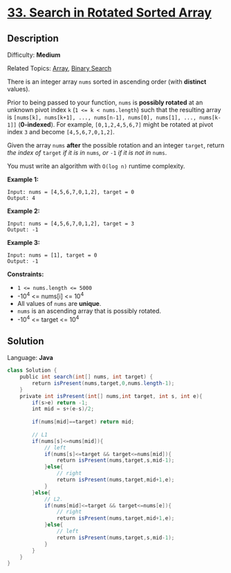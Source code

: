# [33\. Search in Rotated Sorted Array](https://leetcode.com/problems/search-in-rotated-sorted-array/)

## Description

Difficulty: **Medium**  

Related Topics: [Array](https://leetcode.com/tag/array/), [Binary Search](https://leetcode.com/tag/binary-search/)


There is an integer array `nums` sorted in ascending order (with **distinct** values).

Prior to being passed to your function, `nums` is **possibly rotated** at an unknown pivot index `k` (`1 <= k < nums.length`) such that the resulting array is `[nums[k], nums[k+1], ..., nums[n-1], nums[0], nums[1], ..., nums[k-1]]` (**0-indexed**). For example, `[0,1,2,4,5,6,7]` might be rotated at pivot index `3` and become `[4,5,6,7,0,1,2]`.

Given the array `nums` **after** the possible rotation and an integer `target`, return _the index of_ `target` _if it is in_ `nums`_, or_ `-1` _if it is not in_ `nums`.

You must write an algorithm with `O(log n)` runtime complexity.

**Example 1:**

```
Input: nums = [4,5,6,7,0,1,2], target = 0
Output: 4
```

**Example 2:**

```
Input: nums = [4,5,6,7,0,1,2], target = 3
Output: -1
```

**Example 3:**

```
Input: nums = [1], target = 0
Output: -1
```

**Constraints:**

*   `1 <= nums.length <= 5000`
*   -10<sup>4</sup> <= nums[i] <= 10<sup>4</sup>
*   All values of `nums` are **unique**.
*   `nums` is an ascending array that is possibly rotated.
*   -10<sup>4</sup> <= target <= 10<sup>4</sup>


## Solution

Language: **Java**

```java
class Solution {
    public int search(int[] nums, int target) {
        return isPresent(nums,target,0,nums.length-1);
    }
    private int isPresent(int[] nums,int target, int s, int e){
        if(s>e) return -1;
        int mid = s+(e-s)/2;
        
        if(nums[mid]==target) return mid;
        
        // L1 
        if(nums[s]<=nums[mid]){
            // left
            if(nums[s]<=target && target<=nums[mid]){
                return isPresent(nums,target,s,mid-1);
            }else{
                // right
                return isPresent(nums,target,mid+1,e);
            }
        }else{
            // L2.
            if(nums[mid]<=target && target<=nums[e]){
                // right
                return isPresent(nums,target,mid+1,e);
            }else{
                // left
                return isPresent(nums,target,s,mid-1);
            }
        }
    }
}
```